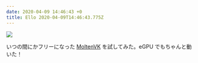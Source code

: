 ```yaml
---
date: 2020-04-09 14:46:43 +0
title: Ello 2020-04-09T14:46:43.775Z
---
```

![](https://assets3.ello.co/uploads/asset/attachment/11178965/ello-optimized-5bb7426f.jpg)


いつの間にかフリーになった [MoltenVK](https://github.com/KhronosGroup/MoltenVK) を試してみた。eGPU でもちゃんと動いた！

